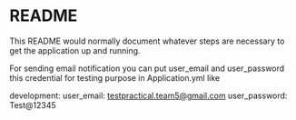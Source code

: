 # README

This README would normally document whatever steps are necessary to get the
application up and running.


For sending email notification you can put user_email and user_password this credential for testing purpose in Application.yml like 


development:
  user_email: testpractical.team5@gmail.com
  user_password: Test@12345
